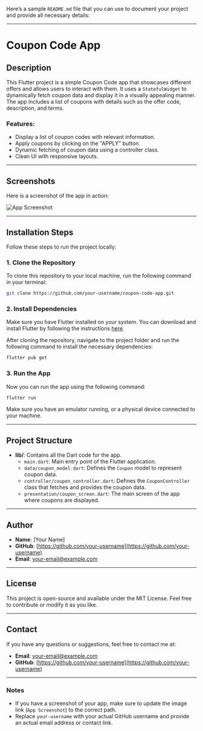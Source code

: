 Here’s a sample `README.md` file that you can use to document your project and provide all necessary details:

---

# Coupon Code App

## Description

This Flutter project is a simple Coupon Code app that showcases different offers and allows users to interact with them. It uses a `StatefulWidget` to dynamically fetch coupon data and display it in a visually appealing manner. The app includes a list of coupons with details such as the offer code, description, and terms. 

### Features:
- Display a list of coupon codes with relevant information.
- Apply coupons by clicking on the "APPLY" button.
- Dynamic fetching of coupon data using a controller class.
- Clean UI with responsive layouts.

---

## Screenshots

Here is a screenshot of the app in action:

![App Screenshot](https://path-to-your-screenshot.png)

---

## Installation Steps

Follow these steps to run the project locally:

### 1. Clone the Repository
To clone this repository to your local machine, run the following command in your terminal:

```bash
git clone https://github.com/your-username/coupon-code-app.git
```

### 2. Install Dependencies
Make sure you have Flutter installed on your system. You can download and install Flutter by following the instructions [here](https://flutter.dev/docs/get-started/install).

After cloning the repository, navigate to the project folder and run the following command to install the necessary dependencies:

```bash
flutter pub get
```

### 3. Run the App
Now you can run the app using the following command:

```bash
flutter run
```

Make sure you have an emulator running, or a physical device connected to your machine.

---

## Project Structure

- **lib/**: Contains all the Dart code for the app.
  - `main.dart`: Main entry point of the Flutter application.
  - `data/coupon_model.dart`: Defines the `Coupon` model to represent coupon data.
  - `controller/coupon_controller.dart`: Defines the `CouponController` class that fetches and provides the coupon data.
  - `presentation/coupon_screen.dart`: The main screen of the app where coupons are displayed.

---

## Author

- **Name**: [Your Name]
- **GitHub**: [https://github.com/your-username](https://github.com/your-username)
- **Email**: [your-email@example.com](mailto:your-email@example.com)

---

## License

This project is open-source and available under the MIT License. Feel free to contribute or modify it as you like.

---

## Contact

If you have any questions or suggestions, feel free to contact me at:

- **Email**: [your-email@example.com](mailto:your-email@example.com)
- **GitHub**: [https://github.com/your-username](https://github.com/your-username)

---

### Notes
- If you have a screenshot of your app, make sure to update the image link (`App Screenshot`) to the correct path.
- Replace `your-username` with your actual GitHub username and provide an actual email address or contact link.
